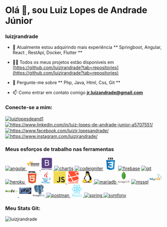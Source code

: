 <h1 align = "left"> Olá 👋, sou Luiz Lopes de Andrade Júnior  </h1>
<h3 align = "left"> luizjrandrade </h3>

- 🌱 Atualmente estou adquirindo mais experiência ** Springboot, Angular, React , RestApi, Docker, Flutter **

- 👨‍💻 Todos os meus projetos estão disponíveis em [https://github.com/luizjrandrade?tab=repositories](https://github.com/luizjrandrade?tab=repositories)

- 💬 Pergunte-me sobre ** Php, Java, Html, Css, Git **

- 📫 Como entrar em contato comigo **jr.luizandrade@gmail.com**

<h3 align = "left"> Conecte-se a mim: </h3>
<p align = "left">
<a href="https://twitter.com/luizlopesdeand1" target="_blank">
    <img align="center" src="https://raw.githubusercontent.com/rahuldkjain/github-profile-readme-generator/master/src/images/icons/Social/twitter.svg" alt ="luizlopesdeand1" height="30" width="40"/></a>
<a href="https://linkedin.com/in/https://www.linkedin.com/in/luiz-lopes-de-andrade-junior-a5707551/" target="_blank"> <img align ="center" src = "https://raw.githubusercontent.com/rahuldkjain/github-profile-readme-generator/master/src/images/icons/Social/linked-in-alt.svg" alt = "https://www.linkedin.com/in/luiz-lopes-de-andrade-junior-a5707551/" height ="30" width="40"/> </a>
<a href ="https://fb.com/https://www.facebook.com/luizjr.lopesandrade/" target ="_blank "> <img align="center" src ="https://raw.githubusercontent.com/rahuldkjain/github-profile-readme-generator/master/src/images/icons/Social/facebook.svg" alt="https://www.facebook.com/luizjr.lopesandrade/ " height="30" largura="40"/> </a>
<a href="https://instagram.com/https://www.instagram.com/luizjrandrade/" target="_blank"> <img align = "center" src = "https://raw.githubusercontent.com/rahuldkjain/github-profile-readme-generator/master/src/images/icons/Social/instagram.svg" alt="https://www.instagram.com/luizjrandrade/" height="30" largura="40"/> </a>
</p>

<h3 align =" left ">Meus esforços de trabalho nas ferramentas</h3>
<p align = "left"> 
    <a href="https://angular.io" target="_blank" rel="noreferrer"> 
    <img src ="https://angular.io/assets/images/logos/angular/angular.svg" alt ="angular" width ="40 "height ="40"/> </a> 
    <a href ="https://aws.amazon.com "target ="_ blank "rel = "noreferrer"> <img src = "https://raw.githubusercontent.com/devicons/devicon/master/icons/amazonwebservices/amazonwebservices-original-wordmark.svg" alt = "aws" width = "40" height = " 40 "/> </a> 
    <a href="https://getbootstrap.com" target="_blank" rel="noreferrer"> <img src ="https://raw.githubusercontent.com/devicons/devicon/master/icons/bootstrap/bootstrap-plain-wordmark.svg "alt ="bootstrap" width =" 40 "height =" 40 "/> </a> 
    <a href ="https://www.chartjs.org "target ="_ blank " rel ="noreferrer"> <img src="https://www.chartjs.org/media/logo-title.svg" alt ="chartjs "width ="40 "height =" 40 "/></a> 
    <a href="https://codeigniter.com" target="_blank" rel="noreferrer"> <img src="https://cdn.worldvectorlogo.com/logos/codeigniter.svg" alt="codeigniter" width ="40" height ="40"/></a> 
    <a href ="https://www.w3schools.com/css/" target = "_blank" rel="noreferrer"> <img src="https://raw.githubusercontent.com/devicons/devicon/master/icons/css3/css3-original-wordmark.svg" alt ="css3" largura="40" height="40"/></a> 
    <a href="https://firebase.google.com/" target="_blank" rel="noreferrer"><img src="https://www.vectorlogo.zone/logos/firebase/firebase-icon.svg" alt="firebase" width="40" height="40"/></a> 
    <a href="https://git-scm.com/" target ="_blank " rel="noreferrer "> <img src="https://www.vectorlogo.zone/logos/git-scm/git-scm-icon.svg" alt="git" largura="40" altura= "40"/></a> 
    <a href="https://heroku.com" target="_blank" rel="noreferrer"> <img src="https://www.vectorlogo.zone/logos/heroku/heroku-icon.svg" alt="heroku" width="40" height="40"/> </a> 
    <a href ="https://www.w3.org/html/" target ="_blank" rel="noreferrer"> <img src="https://raw.githubusercontent.com/devicons/devicon/master/icons/html5/html5-original-wordmark.svg" alt ="html5" width="40" height="40"/></a> 
    <a href="https://www.java.com" target="_blank" rel="noreferrer"><img src="https://raw.githubusercontent.com/devicons/devicon/master/icons/java/java-original.svg" alt =" java" width="40" height="40"/></a> 
    <a href="https://desenvolvedor.mozilla.org/en-US/docs/Web/JavaScript" target="_blank" rel="noreferrer"><img src="https://raw.githubusercontent.com/devicons/devicon/master/icons/javascript/javascript-original.svg" alt="javascript" width="40" height="40"/> </a> 
    <a href ="https://laravel.com/" target="_ blank" rel="noreferrer"> <img src="https://raw.githubusercontent.com/devicons/devicon/master/icons/laravel/laravel-plain-wordmark.svg" alt="laravel" width="40" height="40"/></a> 
    <a href="https://www.linux.org/" target="_blank" rel="noreferrer"> <img src="https://raw.githubusercontent.com/devicons/devicon/master/icons/linux/linux-original.svg" alt ="linux" width="40" height ="40"/> </a> 
    <a href ="https://mariadb.org/" target ="_blank" rel="noreferrer"> <img src="https://www.vectorlogo.zone/logos/mariadb/mariadb-icon.svg" alt ="mariadb "width ="40" height ="40"/> </a> <a href="https://www.mongodb.com/" target="_blank" rel="noreferrer"> <img src="https://raw.githubusercontent.com/devicons/devicon/master/icons/mongodb/mongodb-original-wordmark.svg" alt="mongodb" width ="40" height ="40"/></a> 
    <a href ="https://www.microsoft.com/en-us/sql-server" target="_blank" rel ="noreferrer"><img src="https://www.svgrepo.com/show/303229/microsoft-sql-server-logo.svg" alt ="mssql "width ="40" height ="40"/></a> <a href="https://www.mysql.com/" target="_ blank" rel="noreferrer"> 
    <img src="https://raw.githubusercontent.com/devicons/devicon/master/icons/mysql/mysql-original-wordmark.svg" alt="mysql" width="40" height="40"/></a>
    <a href="https://nodejs.org" target="_blank" rel="noreferrer"> <img src="https://raw.githubusercontent.com/devicons/devicon/master/icons/nodejs/nodejs-original-wordmark.svg " alt="nodejs" width="40" height="40"/> </a><a href="https://www.php.net" target ="_blank " rel="noreferrer"> <img src= "https://raw.githubusercontent.com/devicons/devicon/master/icons/php/php-original.svg" alt ="php" width="40" height="40"/></a> 
    <a href="https://www.postgresql.org" target="_blank" rel="noreferrer"><img src="https://raw.githubusercontent.com/devicons/devicon/master/icons/postgresql/postgresql-original-wordmark.svg" alt="postgresql" width="40" height="40"/> </a> 
    <a href ="https://postman.com" target="_ blank" rel="noreferrer"> <img src="https://www.vectorlogo.zone/logos/getpostman/getpostman-icon.svg" alt="postman" width="40" height="40"/> </a> <a href="https://reactjs.org/" target="_blank" rel="noreferrer"> <img src="https://raw.githubusercontent.com/devicons/devicon/master/icons/react/react-original-wordmark.svg" alt ="react" width="40" height="40"/> </a> 
    <a href="https://spring.io/" target="_ blank" rel="noreferrer"><img src="https://www.vectorlogo.zone/logos/springio/springio-icon.svg" alt="spring" width="40" height="40" /></a><a href="https://symfony.com" target="_blank" rel="noreferrer"> <img src="https://symfony.com/logos/symfony_black_03.svg" alt="symfony" width="40" height="40"/></a>  
</p>

<h3 align = "left"> Meu Stats Git: </h3>
<p><img align = "left" src = "https://github-readme-stats.vercel.app/api?username=luizjrandrade&show_icons=true&locale=en" alt = "luizjrandrade" /> </p>

